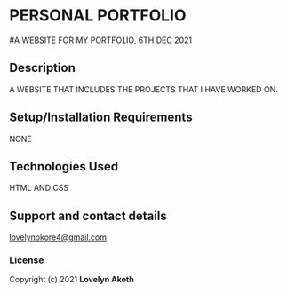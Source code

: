 # PERSONAL PORTFOLIO
#A WEBSITE FOR MY PORTFOLIO, 6TH DEC 2021
## Description
A WEBSITE THAT INCLUDES THE PROJECTS THAT I HAVE WORKED ON.
## Setup/Installation Requirements
NONE
## Technologies Used
HTML AND CSS
## Support and contact details
lovelynokore4@gmail.com
### License
Copyright (c) 2021 **Lovelyn Akoth**
